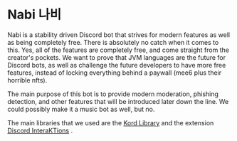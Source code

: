 # Nabi 나비
Nabi is a stability driven Discord bot that strives for modern features as well as being completely free. There is absolutely no catch when it comes to this. Yes, all of 
the features are completely free, and come straight from the creator's pockets. We want to prove that JVM languages are the future for Discord bots, as well as challenge the future developers to have more free features, instead of locking everything behind a paywall (mee6 plus their horrible nfts).

The main purpose of this bot is to provide modern moderation, phishing detection, and other features that will be introduced later down the line. We could possibly make
it a music bot as well, but no.

The main libraries that we used are the [Kord Library](https://github.com/kordlib/kord) and the extension [Discord InteraKTions](https://github.com/LorittaBot/DiscordInteraKTions) .

